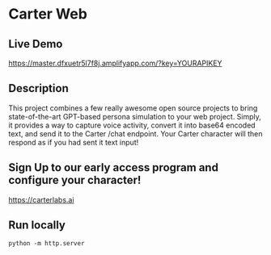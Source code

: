 # Carter Web

## Live Demo

https://master.dfxuetr5l7f8j.amplifyapp.com/?key=YOURAPIKEY

## Description

This project combines a few really awesome open source projects to bring state-of-the-art GPT-based persona simulation to your web project. Simply, it provides a way to capture voice activity, convert it into base64 encoded text, and send it to the Carter /chat endpoint. Your Carter character will then respond as if you had sent it text input!

## Sign Up to our early access program and configure your character!

https://carterlabs.ai

## Run locally

`python -m http.server`
